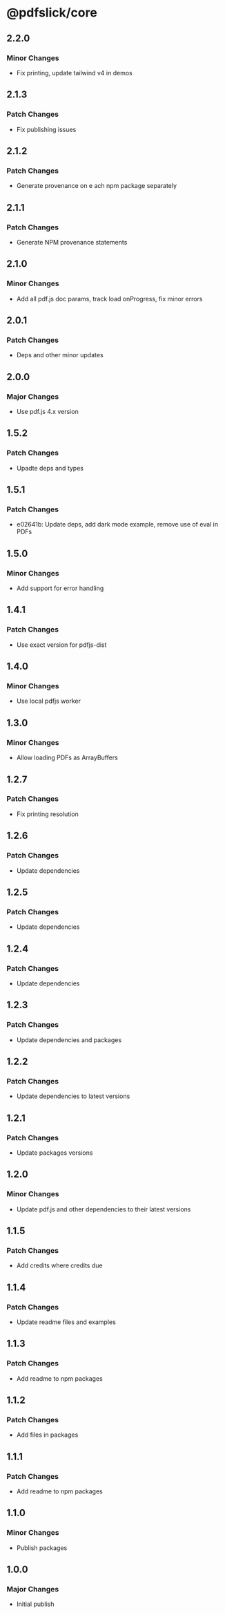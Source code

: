 # @pdfslick/core

## 2.2.0

### Minor Changes

- Fix printing, update tailwind v4 in demos

## 2.1.3

### Patch Changes

- Fix publishing issues

## 2.1.2

### Patch Changes

- Generate provenance on e ach npm package separately

## 2.1.1

### Patch Changes

- Generate NPM provenance statements

## 2.1.0

### Minor Changes

- Add all pdf.js doc params, track load onProgress, fix minor errors

## 2.0.1

### Patch Changes

- Deps and other minor updates

## 2.0.0

### Major Changes

- Use pdf.js 4.x version

## 1.5.2

### Patch Changes

- Upadte deps and types

## 1.5.1

### Patch Changes

- e02641b: Update deps, add dark mode example, remove use of eval in PDFs

## 1.5.0

### Minor Changes

- Add support for error handling

## 1.4.1

### Patch Changes

- Use exact version for pdfjs-dist

## 1.4.0

### Minor Changes

- Use local pdfjs worker

## 1.3.0

### Minor Changes

- Allow loading PDFs as ArrayBuffers

## 1.2.7

### Patch Changes

- Fix printing resolution

## 1.2.6

### Patch Changes

- Update dependencies

## 1.2.5

### Patch Changes

- Update dependencies

## 1.2.4

### Patch Changes

- Update dependencies

## 1.2.3

### Patch Changes

- Update dependencies and packages

## 1.2.2

### Patch Changes

- Update dependencies to latest versions

## 1.2.1

### Patch Changes

- Update packages versions

## 1.2.0

### Minor Changes

- Update pdf.js and other dependencies to their latest versions

## 1.1.5

### Patch Changes

- Add credits where credits due

## 1.1.4

### Patch Changes

- Update readme files and examples

## 1.1.3

### Patch Changes

- Add readme to npm packages

## 1.1.2

### Patch Changes

- Add files in packages

## 1.1.1

### Patch Changes

- Add readme to npm packages

## 1.1.0

### Minor Changes

- Publish packages

## 1.0.0

### Major Changes

- Initial publish
